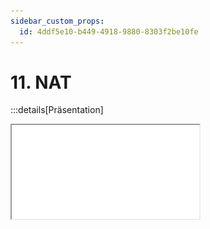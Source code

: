 ```yaml
---
sidebar_custom_props:
  id: 4ddf5e10-b449-4918-9880-8303f2be10fe
---
```

# 11. NAT


:::details[Präsentation]

<iframe src="/slides/tcp-nat-ef.html" style={{border:'0px',width:'100%',height:'500px'}} allowFullScreen="true" webkitallowfullscreen="true" mozallowfullscreen="true" />

:::

## Network Address Translation
NAT (Network Address Translation) ist ein Verfahren, dass in IP-Routern eingesetzt wird, die lokale Netzwerke mit dem Internet verbinden. Weil Internet-Zugänge in der Regel nur über eine einzige öffentliche und damit routbare IPv4-Adresse verfügen, müssen sich alle anderen Hosts im lokalen Netzwerk mit privaten IPv4-Adressen begnügen. Private IP-Adressen dürfen zwar mehrfach verwendet werden, aber besitzen in öffentlichen Netzen keine Gültigkeit. Hosts mit einer privaten IPv4-Adresse können somit nicht mit Hosts ausserhalb des lokalen Netzwerks kommunizieren.

Damit trotzdem alle Computer mit privater IPv4-Adresse Zugang zum Internet bekommen können, muss der Internet-Zugangs-Router in allen ausgehenden Datenpaketen die private IPv4-Adresse der lokalen Hosts durch seine eigene, öffentliche IPv4-Adresse ersetzen. Damit die eingehenden Datenpakete dem lokalen Host zugeordnet werden können, speichert der Router zusätzliche die Port-Nummern der TCP-Verbindungen in einer sogenannten NAT-Tabelle.

In Verbindung mit den privaten IPv4-Adressen wird NAT eingesetzt, damit über die Netzgrenzen hinweg Daten ausgetauscht, E-Mails verschickt und empfangen, sowie auf das World Wide Web (WWW) zugegriffen werden können.
NAT ist allerdings nur eine Notlösung, um die Adressknappheit von IPv4 zu umgehen. Um die damit einhergehenden Probleme zu lösen muss langfristig auf ein Internet-Protokoll mit einem grösseren Adressraum umgestellt werden. IPv6 ist ein solches Protokoll.

## Warum NAT?
Die ersten IPv4-Netze waren anfangs eigenständige Netz ohne Verbindung nach aussen. Hier begnügte man sich mit IPv4-Adressen aus den privaten Adressbereichen. Parallel dazu kam es bereits Ende der 1990er Jahre zu Engpässen bei öffentlichen IPv4-Adressen. Die steigende Anzahl der Einwahlzugänge über das Telefonnetz mussten mit IPv4-Adressen versorgt werden.
Bis heute bekommt ein Internet-Anschluss nur eine IPv4-Adresse für ein Gerät. Damals war es undenkbar, dass an einem Internet-Anschluss ein ganzes Heimnetzwerk betrieben wird. Wenn ein Haushalt einen PC per Modem an das Telefonnetz angeschlossen und sich ins Internet eingewählt hat, dann war das schon etwas besonderes.

Heute betreibt jeder Haushalt mit Internet-Zugang sein eigenes lokales Netzwerk, in dem jedes Endgerät eine IPv4-Adresse braucht. In solchen Fällen bekommen die Geräte IPv4-Adressen aus den privaten Adressräumen 10.0.0.0/8, 192.168.0.0/16 oder 172.16.0.0/12 zugeteilt, um die wenigen öffentlichen IPv4-Adressen einzusparen.

Allerdings sind private IPv4-Adressen nicht routbar. Das heisst, sie sind aus dem Internet nicht erreichbar und es kann keine direkte Verbindung zu Geräten hinter einem NAT aufgebaut werden. Die Andere Richtung, aus dem privaten Netzwerk ins öffentliche Netzwerk, ist jedoch dank einem Austausch der privaten IP-Adresse mit der öffentlichen IP-Adresse des NAT's möglich. Diese Zuordnung wird in der **NAT-Tabelle** gespeichert, so dass beim Erhalt der Antwort die Öffentliche Adresse wieder durch die Private ausgetauscht werden kann.

## Funktionsweise NAT

Innerhalb des lokalen Netzwerks hat der Router die IP-Adresse `192.168.0.1`, die für den LAN-Port gilt und über die der Router im LAN direkt erreichbar und konfiguriert ist. Gleichzeitig handelt es sich dabei um die Adresse des Standard-Gateways und zum Beispiel des lokalen DNS-Servers. Der Router ist also das Standard-Gateway über das alle Verbindung laufen. Mit seiner öffentlichen IP-Adresse tritt der Router als Stellvertreter für alle Stationen seines lokalen Netzwerks (LAN) auf.

Wenn ein Datenpaket mit einer Ziel-Adresse ausserhalb des lokalen Netzwerks adressiert ist, dann ersetzt der Router die Quell-Adresse durch seine öffentliche IP-Adresse. Die Port-Nummer (TCP oder UDP) wird durch eine andere Port-Nummer ersetzt. Um später die Antwortpakete der richtigen Station zuordnen zu können führt der Router eine Tabelle mit den geänderten Quell-Adressen und den dazugehörigen Port-Nummern. Wenn also Pakete mit einer bestimmten Port-Nummer zurückkommen, dann ersetzt NAT die Ziel-Adresse durch die richtige Adresse und Port-Nummer.

In der NAT-Tabelle hat jeder Eintrag auch eine Zeitmarkierung. Nach einer bestimmten Zeit der Inaktivität wird der betreffende Eintrag gelöscht. Auf diese Weise wird sichergestellt, dass keine Ports offen bleiben.
Weil dieses Verfahren die Absender-Adresse (Source) jedes ausgehenden Datenpakets ändert, nennt man dieses Verfahren Source NAT (SNAT). SNAT bezeichnet man in der Regel einfach als NAT.

### Ablauf

WAN
: Wide Area Network
LAN
: Local Area Network

:::flex{align=center}
1.	Der Client schickt seine Datenpakete mit der IP-Adresse __192.168.0.2__ und dem TCP-Port __10101__ an sein Standard-Gateway, bei dem es sich um einen NAT-Router handelt.
2.	Der NAT-Router tauscht IP-Adresse (LAN-Adresse) und TCP-Port (LAN-Port) aus und speichert beides mit der getauschten Port-Nummer (WAN-Port) in der NAT-Tabelle.
3.	Der Router leitet das Datenpaket mit der WAN-Adresse __220.0.0.1__ und der neuen TCP-Port __20202__ ins Internet weiter.
4.	Der Empfänger (Server) verarbeitet das Datenpaket und schickt seine Antwort zurück.
5.	Der NAT-Router stellt nun anhand der Port-Nummer __20202__ (WAN-Port) fest, für welche IP-Adresse (LAN-Adresse) das Paket im lokalen Netz gedacht ist.
6.	Er tauscht die IP-Adresse und die Port-Nummer wieder aus und leitet das Datenpaket ins lokale Netz weiter, wo es der Client entgegennimmt.
::br{flex-basis=250px}
![](./images/snat-ablauf.png)
:::



:::details[⭐ D-NAT & Port-Forwarding]
### DNAT - Destination Network Address Translation (Port-Forwarding)

![](images/dnat.png)

NAT setzt dynamisch eine öffentliche IP-Adresse auf mehrere private IP-Adressen um. Jede ausgehende Verbindung wird mit IP-Adresse und Portnummer festgehalten. Anhand der Portnummer kann NAT eingehende Datenpakete einer lokalen Station zuordnen. Diese Zuordnung ist allerdings nur für kurze Zeit gültig. Das bedeutet, dass Verbindungen nur aus dem lokalen Netzwerk ins öffentliche Netz aufgebaut werden können, nicht umgekehrt.
Wenn man doch einen Host innerhalb des lokalen Netzwerks dauerhaft aus dem öffentlichen Netz erreichbar machen will, dann ist das nur über einen Umweg möglich. Das Verfahren nennt sich Destination NAT (DNAT), allgemein als Port-Forwarding oder auch Port-Weiterleitung bekannt. Dabei wird in der Router-Konfiguration ein TCP-Port fest einer IP-Adresse zugeordnet. Daraufhin leitet der Router alle auf diesem Port eingehenden Datenpakete an diesen Host weiter.
Vorsicht ist beim Freischalten von TCP-Ports (Port-Forwarding) geboten. Wer keine Server-Dienste im Internet zur Verfügung stellt, sollte alle TCP-Ports des Routers (von 0 bis 1.023) sperren. Gut vorkonfigurierte Router haben das schon automatisch eingestellt.
Wer auf Port-Forwarding nicht verzichten kann, sollte aus Sicherheitsgründen eine demilitarisierte Zone (DMZ) einrichten und so den Datenverkehr aus dem Internet aus dem lokalen Netzwerk heraus halten.
:::


### Probleme durch NAT

Ein Problem ist, dass die Anwendungen und Anwendungsprotokolle nichts davon wissen, wenn sie auf einem Host laufen, der nur eine private IPv4-Adresse hat. Solange Protokolle und Anwendungen nach dem Client-Server-Prinzip arbeiten stellt das noch kein Problem dar. Wenn jedoch eine Anwendung dem Ende-zu-Ende-Prinzip folgt, dann bedarf es Hilfskonstruktionen, damit Hosts mit privater IPv4-Adresse erreichbar sind.
Für viele Protokolle existieren Umgehungsmechanismen für NAT, die jedoch die Komplexität und Fehleranfälligkeit steigern und viele Systeme und Anwendungen von deren Verfügbarkeit abhängig machen. Dadurch werden viele Internet-Anwendungen und -Dienste komplizierter, was insgesamt auch zu mehr Sicherheitslücken führt.

#### Beispiel VoIP
Bei der Internet-Telefonie (VoIP) st keine direkte Verbindung zu einem VoIP-Telefon möglich, wenn dieses in einem privaten LAN ist. Hierbei bedarf es zentraler Gateways, an denen sich die VoIP-Telefone anmelden und regelmässig Kontakt herstellen müssen, damit das Telefon durch NAT-Router erreichbar bleibt.

Probleme gibt es auch bei FTP, Messaging und Push Notifications. Auch hier wird vorausgesetzt, dass der Client direkt erreichbar ist, was er wegen der privaten IPv4-Adresse nicht ist.

Die Einträge in der NAT-Tabelle des Routers sind nur für eine kurze Zeit gültig. Für eine Anwendung, die nur sehr unregelmässig Daten austauscht, bedeutet das, dass ständig die Verbindung abgebrochen wird und dadurch die Erreichbarkeit eingeschränkt ist. Das hat zur Folge, dass diese Anwendung unter Umständen in einer NAT-Umgebung nicht funktioniert. Und somit kann sich diese Anwendung im Internet nicht durchsetzen. Den die meisten Clients befinden sich typischerweise in einer NAT-Umgebung.
Um dauerhaft ein Loch in den NAT-Router zu bekommen, wird mit Port-Forwarding (DNAT) gearbeitet. Das bedeutet, dass ein eingehendes Datenpaket mit einem bestimmten TCP-/UDP-Port an eine bestimmte IP-Adresse im lokalen Netzwerk geschickt wird.

Probleme mit NAT gibt es auch da, wo innerhalb des Protokolls die IPv4-Adresse des Hosts mitgeteilt wird. Wenn zum Beispiel bei verschlüsselten IPv4-Paketen eine Checksumme über die IPv4-Adresse zur Integritätskontrolle gebildet wird. Aber durch den Einsatz von NAT werden die Adressen im IPv4-Header geändert. Dadurch scheitern Protokoll, die darauf angewiesen sind, dass die Integrität des IPv4-Headers erhalten bleibt. Zum Beispiel IPsec für VPN.

Wegen den Auswirkungen durch NAT haben sich zentralistische Dienste wie Skype, YouTube und TikTok entwickelt, die die Inhalte aller Internet-Teilnehmer stellvertretend bereitstellen. Diese Dienste haben dadurch die Kontrolle über persönliche Daten gewonnen und können auf dieser Basis ihre äusserst lukrativen Geschäftsmodelle betreiben.

### NAT als Sicherheitsfeature?
NAT wird oft in Beschreibungen von Geräten als Sicherheitsmerkmal bezeichnet. Damit ist der Mechanismus gemeint, der als Nebenprodukt verhindert, dass ein Host hinter einem NAT-Router von ausserhalb direkt ansprechbar ist. Die Systeme im NAT-Netzwerk sind von aussen nicht mehr anhand ihrer IPv4-Adresse voneinander zu unterscheiden. Weil alle dieselbe öffentliche IPv4-Adresse für ihre externen Verbindungen vom NAT-Router bekommen. Das verschafft den Nutzern einen gewissen Grad an Privatsphäre und Sicherheit.

Private IPv4-Adressen in Kombination mit NAT wirken in gewisser Weise wie eine eingebaute "Firewall". Denn von aussen initiierte Verbindungsversuche werden verworfen, wenn vorher keine ausgehende Verbindung bestanden hat. NAT wirkt wie eine rudimentäre Firewall, die alle unberechtigten Zugriffe von aussen blockiert. Es handelt sich dabei um eine gewollte Schutzfunktion für unberechtigten und unsicheren Datenverkehr.

NAT ist deshalb **durchaus ein Sicherheitsmerkmal** für lokale Netzwerke. NAT ersetzt aber keinen Paketfilter und schon gar keine vollwertige Firewall. NAT verhindert nur Datenverbindungen, die nicht vom internen Netzwerk (LAN) aus initiiert wurden und somit kein vorhergehender Datenverkehr existiert hat.
Die grössten Sicherheitsprobleme liegen meist auf der Anwendungsebene bzw. werden durch unsachgemässe Handhabung der Anwender ausgelöst, was man mit NAT nicht verhindern kann - mit einer „Stateful Inspection“ Firewall schon.


::::aufgabe[Aufbohren der NAT-Regeln / Firewall]

<Answer type="state" webKey="149f79b9-7336-4220-8a10-93c661d98cb9" />

Im Unterricht haben wir mit zwei Servern (einer in Deutschland, einer in Finnland) nachgestellt, wie die Schützende Wirkung von NAT (oder auch von Firewalls) umgangen werden können. Beschreiben Sie in eigenen Worten, was gemacht wurde, um eine UDP-Verbindung mit einem Server hinter einem NAT aufzubauen.

Erstellen Sie dabei eine Situationsübersicht (entweder per Hand oder mit [👉 Excalidraw](https://excalidraw.com/))


<Answer type="text" webKey="9eaf1ceb-bb52-4400-8ca7-913dd9c37766" />

<Solution webKey="cbbea909-5c59-4524-9dd2-ac2f8d385ee8" open>

Ausgangslage: Maria und Reto sind in einem privaten Netzwerk und haben über eine Firewall (oder eine Firewall) Zugang zu einer öffentlichen IP-Adresse. Maria möchte mit Reto kommunizieren.

![](images/network-situation.svg)

Damit Maria einen Facetime-Anruf an Reto starten kann, gibt es zwei Möglichkeiten:
Relay-Server
: Maria und Reto sind mit einem __Relay-Server__ verbunden, welcher die Datenpakete jeweils weiterleitet. Wenn Maria nun Reto anrufen möchte, leitet der __Relay-Server__ die Pakete an Reto weiter - es klingelt. Dies funktioniert, da die Firewall von Reto standardmässig Verbindungen von innen nach aussen zulässt. Die Firewall von Maria ist nicht vorhanden, somit kann sie auch Verbindungen von aussen nach innen aufbauen. Die Voraussetzung hier also, dass Beide mit einem Relay-Server verbunden sind. 
: **Nachteil**: Die Verbindung ist langsam, da die Datenpakete über den Relay-Server laufen müssen.
: ![--width=90% --margin=0](images/facetime-relay-server.svg)
Hole-Punching
: Der Verbindungsaufbau läuft wie oben, doch das eigentliche Telefonat soll nicht über den Relay-Server laufen; Die Datenpakete sollen den **direkten** Weg zwischen Maria und Reto nehmen. Wegen der Firewall kann aber keine direkte Verbindung von Maria zu Reto (oder umgekehrt) aufgebaut werden, da eingehende Verbindungen abgelehnt werden.
: ![--width=90% --margin=0](images/facetime-direct.svg)

### Hole-Punching

:::cards{basis=450px}
![Maria erhält vom Relay-Server die IP von Retos NAT/Firewall](images/facetime-direct-lsg-00.png)
::br
![Maria öffnet ihre Firewall mit einem `ping` - es kommt keine Antwort zurück, da bei Reto kein UDP Dienst auf dem Port `53` verfügbar ist (dies ist immer so - Port 53 ist für DNS reserviert!).](images/facetime-direct-lsg-01.png)
::br
![Maria Teilt Reto über den Relay Server mit, welche IP sie hat, und welcher Port offen ist](images/facetime-direct-lsg-02.png)
::br
![Reto stellt eine Verbindung zu Maria her](images/facetime-direct-lsg-03.png)
:::

</Solution>
::::